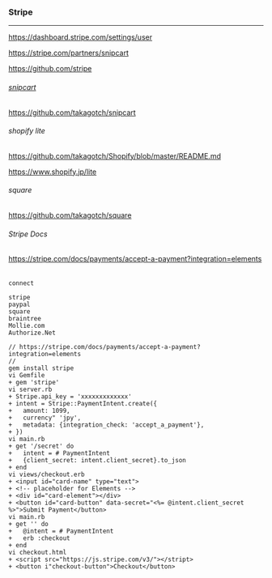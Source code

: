 ### Stripe
---
https://dashboard.stripe.com/settings/user


https://stripe.com/partners/snipcart


https://github.com/stripe

###### [snipcart](https://github.com/takagotch/snipcart)
https://github.com/takagotch/snipcart

###### shopify lite
https://github.com/takagotch/Shopify/blob/master/README.md

https://www.shopify.jp/lite

###### square
https://github.com/takagotch/square

###### Stripe Docs
https://stripe.com/docs/payments/accept-a-payment?integration=elements

######







```
connect

stripe
paypal
square
braintree
Mollie.com
Authorize.Net
```


```
// https://stripe.com/docs/payments/accept-a-payment?integration=elements
//
gem install stripe
vi Gemfile
+ gem 'stripe'
vi server.rb
+ Stripe.api_key = 'xxxxxxxxxxxxx'
+ intent = Stripe::PaymentIntent.create({
+   amount: 1099,
+   currency" 'jpy',
+   metadata: {integration_check: 'accept_a_payment'},
+ })
vi main.rb
+ get '/secret' do
+   intent = # PaymentIntent
+   {client_secret: intent.client_secret}.to_json
+ end
vi views/checkout.erb
+ <input id="card-name" type="text">
+ <!-- placeholder for Elements -->
+ <div id="card-element"></div>
+ <button id="card-button" data-secret="<%= @intent.client_secret %>">Submit Payment</button>
vi main.rb
+ get '' do
+   @intent = # PaymentIntent
+   erb :checkout
+ end
vi checkout.html
+ <script src="https://js.stripe.com/v3/"></stript>
+ <button i"checkout-button">Checkout</button>


```


```
```


```
```





